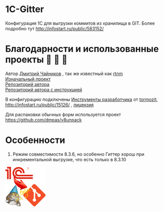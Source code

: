 # 1C-Gitter 
Конфигурация 1С для выгрузки коммитов из хранилища в GIT. Более подробно тут http://infostart.ru/public/583152/

# Благодарности и использованные проекты :clap: :clap: :clap:

Автор [Дмитрий Чайников](https://bitbucket.org/rtnm) , так же известный как [rtnm](http://infostart.ru/profile/39075/)   
[Изначальный проект](http://infostart.ru/public/273126/)    
[Репозиторий автора](https://bitbucket.org/rtnm/gitter)  
[Репозиторий автора с инструкцией](https://bitbucket.org/rtnm/gittertutorial)  

В конфигурацию подключены [Инструменты разработчика](http://devtool1c.ucoz.ru/) от [tormozit](http://infostart.ru/profile/1184/), http://infostart.ru/public/15126/ , [лицензия](http://devtool1c.ucoz.ru/index/uslovija_ispolzovanija/0-6) 

Для распаковки обычных форм используется проект https://github.com/dmpas/v8unpack

# Особенности

1. Режим совместимости 8.3.6, но особенно Гиттер хорош при инкрементальной выгрузке, что есть только в 8.3.10

![Logo](/images/Logo.png)
